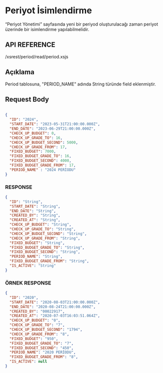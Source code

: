 # Periyot İsimlendirme

“Periyot Yönetimi” sayfasında yeni bir periyod oluşturulacağı zaman periyot üzerinde bir isimlendirme yapılabilmelidir.

## API REFERENCE

<tabs>
    <tab title="API URL">
        <code-block lang="plain text">/xsrest/period/read/period.xsjs</code-block>
    </tab>
</tabs>

## Açıklama
Period tablosuna, "PERIOD_NAME" adında String türünde field eklenmiştir.

## Request Body
```json

{
  "ID": "2024",
  "START_DATE": "2023-05-31T21:00:00.000Z",
  "END_DATE": "2023-06-29T21:00:00.000Z",
  "CHECK_UP_BUDGET": 0,
  "CHECK_UP_GRADE_TO": 16,
  "CHECK_UP_BUDGET_SECOND": 5000,
  "CHECK_UP_GRADE_FROM": 17,
  "FIXED_BUDGET": 7000,
  "FIXED_BUDGET_GRADE_TO": 16,
  "FIXED_BUDGET_SECOND": 4000,
  "FIXED_BUDGET_GRADE_FROM": 17,
  "PERIOD_NAME" : "2024 PERİODU"
}

```

### RESPONSE

```json
{
  "ID": "String",
  "START_DATE": "String",
  "END_DATE": "String",
  "CREATED_BY": "String",
  "CREATED_AT": "String",
  "CHECK_UP_BUDGET": "String",
  "CHECK_UP_GRADE_TO": "String",
  "CHECK_UP_BUDGET_SECOND": "String",
  "CHECK_UP_GRADE_FROM": "String",
  "FIXED_BUDGET": "String",
  "FIXED_BUDGET_GRADE_TO": "String",
  "FIXED_BUDGET_SECOND": "String",
  "PERIOD_NAME": "String",
  "FIXED_BUDGET_GRADE_FROM": "String",
  "IS_ACTIVE": "String"
}
```

### ÖRNEK RESPONSE
```json
{
  "ID": "2020",
  "START_DATE": "2020-08-03T21:00:00.000Z",
  "END_DATE": "2020-08-24T21:00:00.000Z",
  "CREATED_BY": "00022917",
  "CREATED_AT": "2020-07-03T16:03:51.064Z",
  "CHECK_UP_BUDGET": "0",
  "CHECK_UP_GRADE_TO": "7",
  "CHECK_UP_BUDGET_SECOND": "1794",
  "CHECK_UP_GRADE_FROM": "8",
  "FIXED_BUDGET": "950",
  "FIXED_BUDGET_GRADE_TO": "7",
  "FIXED_BUDGET_SECOND": "450",
  "PERIOD_NAME": "2020 PERİODU",
  "FIXED_BUDGET_GRADE_FROM": "8",
  "IS_ACTIVE": null
}
```